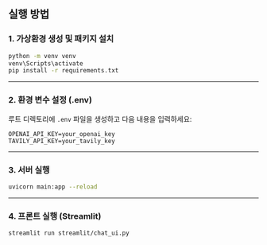 ## 실행 방법

### 1. 가상환경 생성 및 패키지 설치

```bash
python -m venv venv
venv\Scripts\activate
pip install -r requirements.txt
```

---

### 2. 환경 변수 설정 (.env)

루트 디렉토리에 `.env` 파일을 생성하고 다음 내용을 입력하세요:

```env
OPENAI_API_KEY=your_openai_key
TAVILY_API_KEY=your_tavily_key
```

---

### 3. 서버 실행

```bash
uvicorn main:app --reload
```

---

### 4. 프론트 실행 (Streamlit)

```bash
streamlit run streamlit/chat_ui.py
```
